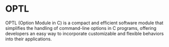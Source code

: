 # OPTL
 OPTL (Option Module in C) is a compact and efficient software module that simplifies the handling of command-line options in C programs, offering developers an easy way to incorporate customizable and flexible behaviors into their applications.
